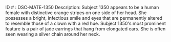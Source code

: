 ID # : DSC-MATE-1350
Description: Subject 1350 appears to be a human female with distinctive orange stripes on one side of her head. She possesses a bright, infectious smile and eyes that are permanently altered to resemble those of a clown with a red hue. Subject 1350's most prominent feature is a pair of jade earrings that hang from elongated ears. She is often seen wearing a silver chain around her neck.